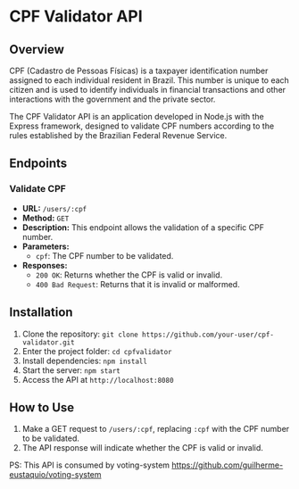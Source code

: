 # CPF Validator API

## Overview
CPF (Cadastro de Pessoas Físicas) is a taxpayer identification number assigned to each individual resident in Brazil. This number is unique to each citizen and is used to identify individuals in financial transactions and other interactions with the government and the private sector.

The CPF Validator API is an application developed in Node.js with the Express framework, designed to validate CPF numbers according to the rules established by the Brazilian Federal Revenue Service.

## Endpoints

### Validate CPF
- **URL:** `/users/:cpf`
- **Method:** `GET`
- **Description:** This endpoint allows the validation of a specific CPF number.
- **Parameters:**
  - `cpf`: The CPF number to be validated.
- **Responses:**
  - `200 OK`: Returns whether the CPF is valid or invalid.
  - `400 Bad Request`: Returns that it is invalid or malformed.

## Installation
1. Clone the repository: `git clone https://github.com/your-user/cpf-validator.git`
2. Enter the project folder: `cd cpfvalidator`
3. Install dependencies: `npm install`
4. Start the server: `npm start`
5. Access the API at `http://localhost:8080`

## How to Use
1. Make a GET request to `/users/:cpf`, replacing `:cpf` with the CPF number to be validated.
2. The API response will indicate whether the CPF is valid or invalid.

PS: This API is consumed by voting-system https://github.com/guilherme-eustaquio/voting-system

